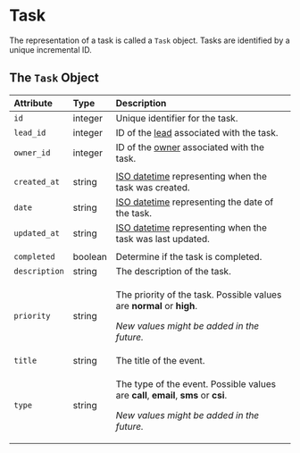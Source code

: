 # Task

The representation of a task is called a `Task` object. Tasks are identified by a unique incremental ID.

## The `Task` Object

<table>
  <thead>
    <tr>
      <th style="text-align:left"><b>Attribute</b>
      </th>
      <th style="text-align:left"><b>Type</b>
      </th>
      <th style="text-align:left"><b>Description</b>
      </th>
    </tr>
  </thead>
  <tbody>
    <tr>
      <td style="text-align:left"><code>id</code>
      </td>
      <td style="text-align:left">integer</td>
      <td style="text-align:left">Unique identifier for the task.</td>
    </tr>
    <tr>
      <td style="text-align:left"><code>lead_id</code>
      </td>
      <td style="text-align:left">integer</td>
      <td style="text-align:left">ID of the <a href="lead.md">lead</a> associated with the task.</td>
    </tr>
    <tr>
      <td style="text-align:left"><code>owner_id</code>
      </td>
      <td style="text-align:left">integer</td>
      <td style="text-align:left">ID of the <a href="user.md">owner</a> associated with the task.</td>
    </tr>
    <tr>
      <td style="text-align:left"></td>
      <td style="text-align:left"></td>
      <td style="text-align:left"></td>
    </tr>
    <tr>
      <td style="text-align:left"><code>created_at</code>
      </td>
      <td style="text-align:left">string</td>
      <td style="text-align:left"><a href="https://en.wikipedia.org/wiki/ISO_8601">ISO datetime</a> representing
        when the task was created.</td>
    </tr>
    <tr>
      <td style="text-align:left"><code>date</code>
      </td>
      <td style="text-align:left">string</td>
      <td style="text-align:left"><a href="https://en.wikipedia.org/wiki/ISO_8601">ISO datetime</a> representing
        the date of the task.</td>
    </tr>
    <tr>
      <td style="text-align:left"><code>updated_at</code>
      </td>
      <td style="text-align:left">string</td>
      <td style="text-align:left"><a href="https://en.wikipedia.org/wiki/ISO_8601">ISO datetime</a> representing
        when the task was last updated.</td>
    </tr>
    <tr>
      <td style="text-align:left"></td>
      <td style="text-align:left"></td>
      <td style="text-align:left"></td>
    </tr>
    <tr>
      <td style="text-align:left"><code>completed</code>
      </td>
      <td style="text-align:left">boolean</td>
      <td style="text-align:left">Determine if the task is completed.</td>
    </tr>
    <tr>
      <td style="text-align:left"><code>description</code>
      </td>
      <td style="text-align:left">string</td>
      <td style="text-align:left">The description of the task.</td>
    </tr>
    <tr>
      <td style="text-align:left"><code>priority</code>
      </td>
      <td style="text-align:left">string</td>
      <td style="text-align:left">
        <p>The priority of the task. Possible values are <b>normal </b>or <b>high</b>.</p>
        <p><em>New values might be added in the future.</em>
        </p>
      </td>
    </tr>
    <tr>
      <td style="text-align:left"><code>title</code>
      </td>
      <td style="text-align:left">string</td>
      <td style="text-align:left">The title of the event.</td>
    </tr>
    <tr>
      <td style="text-align:left"><code>type</code>
      </td>
      <td style="text-align:left">string</td>
      <td style="text-align:left">
        <p>The type of the event. Possible values are <b>call</b>, <b>email</b>, <b>sms</b> or <b>csi</b>.</p>
        <p><em>New values might be added in the future.</em>
        </p>
      </td>
    </tr>
  </tbody>
</table>